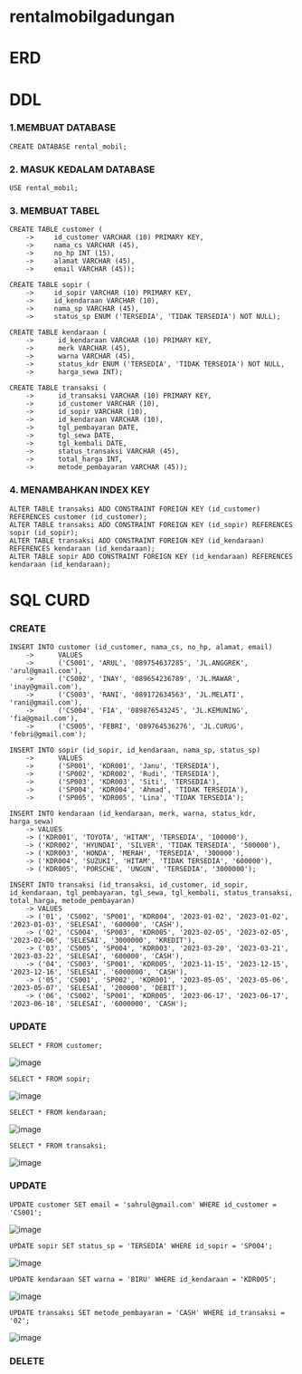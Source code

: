 # rentalmobilgadungan

# ERD

# DDL 

### 1.MEMBUAT DATABASE
```
CREATE DATABASE rental_mobil;
```
### 2. MASUK KEDALAM DATABASE
```
USE rental_mobil;
```
### 3. MEMBUAT TABEL
```
CREATE TABLE customer (
    ->     id_customer VARCHAR (10) PRIMARY KEY,
    ->     nama_cs VARCHAR (45),
    ->     no_hp INT (15),
    ->     alamat VARCHAR (45),
    ->     email VARCHAR (45));
```
```
CREATE TABLE sopir (
    ->     id_sopir VARCHAR (10) PRIMARY KEY,
    ->     id_kendaraan VARCHAR (10),
    ->     nama_sp VARCHAR (45),
    ->     status_sp ENUM ('TERSEDIA', 'TIDAK TERSEDIA') NOT NULL);
```
```
CREATE TABLE kendaraan (
    ->      id_kendaraan VARCHAR (10) PRIMARY KEY,
    ->      merk VARCHAR (45),
    ->      warna VARCHAR (45),
    ->      status_kdr ENUM ('TERSEDIA', 'TIDAK TERSEDIA') NOT NULL,
    ->      harga_sewa INT);
```
```
CREATE TABLE transaksi (
    ->      id_transaksi VARCHAR (10) PRIMARY KEY,
    ->      id_customer VARCHAR (10),
    ->      id_sopir VARCHAR (10),
    ->      id_kendaraan VARCHAR (10),
    ->      tgl_pembayaran DATE,
    ->      tgl_sewa DATE,
    ->      tgl_kembali DATE,
    ->      status_transaksi VARCHAR (45),
    ->      total_harga INT,
    ->      metode_pembayaran VARCHAR (45));
```
### 4. MENAMBAHKAN INDEX KEY
```
ALTER TABLE transaksi ADD CONSTRAINT FOREIGN KEY (id_customer) REFERENCES customer (id_customer);
ALTER TABLE transaksi ADD CONSTRAINT FOREIGN KEY (id_sopir) REFERENCES sopir (id_sopir);
ALTER TABLE transaksi ADD CONSTRAINT FOREIGN KEY (id_kendaraan) REFERENCES kendaraan (id_kendaraan);
ALTER TABLE sopir ADD CONSTRAINT FOREIGN KEY (id_kendaraan) REFERENCES kendaraan (id_kendaraan);
```

# SQL CURD
### CREATE
```
INSERT INTO customer (id_customer, nama_cs, no_hp, alamat, email)
    ->      VALUES
    ->      ('CS001', 'ARUL', '089754637285', 'JL.ANGGREK', 'arul@gmail.com'),
    ->      ('CS002', 'INAY', '089654236789', 'JL.MAWAR', 'inay@gmail.com'),
    ->      ('CS003', 'RANI', '089172634563', 'JL.MELATI', 'rani@gmail.com'),
    ->      ('CS004', 'FIA', '089876543245', 'JL.KEMUNING', 'fia@gmail.com'),
    ->      ('CS005', 'FEBRI', '089764536276', 'JL.CURUG', 'febri@gmail.com');
```
```
INSERT INTO sopir (id_sopir, id_kendaraan, nama_sp, status_sp)
    ->      VALUES
    ->      ('SP001', 'KDR001', 'Janu', 'TERSEDIA'),
    ->      ('SP002', 'KDR002', 'Rudi', 'TERSEDIA'),
    ->      ('SP003', 'KDR003', 'Siti', 'TERSEDIA'),
    ->      ('SP004', 'KDR004', 'Ahmad', 'TIDAK TERSEDIA'),
    ->      ('SP005', 'KDR005', 'Lina', 'TIDAK TERSEDIA');
```
```
INSERT INTO kendaraan (id_kendaraan, merk, warna, status_kdr, harga_sewa)
    -> VALUES
    -> ('KDR001', 'TOYOTA', 'HITAM', 'TERSEDIA', '100000'),
    -> ('KDR002', 'HYUNDAI', 'SILVER', 'TIDAK TERSEDIA', '500000'),
    -> ('KDR003', 'HONDA', 'MERAH', 'TERSEDIA', '300000'),
    -> ('KDR004', 'SUZUKI', 'HITAM', 'TIDAK TERSEDIA', '600000'),
    -> ('KDR005', 'PORSCHE', 'UNGUN', 'TERSEDIA', '3000000');
```
```
INSERT INTO transaksi (id_transaksi, id_customer, id_sopir, id_kendaraan, tgl_pembayaran, tgl_sewa, tgl_kembali, status_transaksi, total_harga, metode_pembayaran)
    -> VALUES
    -> ('01', 'CS002', 'SP001', 'KDR004', '2023-01-02', '2023-01-02', '2023-01-03', 'SELESAI', '600000', 'CASH'),
    -> ('02', 'CS004', 'SP003', 'KDR005', '2023-02-05', '2023-02-05', '2023-02-06', 'SELESAI', '3000000', 'KREDIT'),
    -> ('03', 'CS005', 'SP004', 'KDR003', '2023-03-20', '2023-03-21', '2023-03-22', 'SELESAI', '600000', 'CASH'),
    -> ('04', 'CS003', 'SP001', 'KDR005', '2023-11-15', '2023-12-15', '2023-12-16', 'SELESAI', '6000000', 'CASH'),
    -> ('05', 'CS001', 'SP002', 'KDR001', '2023-05-05', '2023-05-06', '2023-05-07', 'SELESAI', '200000', 'DEBIT'),
    -> ('06', 'CS002', 'SP001', 'KDR005', '2023-06-17', '2023-06-17', '2023-06-18', 'SELESAI', '6000000', 'CASH');
```

### UPDATE

```
SELECT * FROM customer;
```
![image](https://github.com/inayy12/rentalmobilgadungan/assets/115867315/5b112f5b-ccf4-4885-bdee-559266b2ad39)

```
SELECT * FROM sopir;
```
![image](https://github.com/inayy12/rentalmobilgadungan/assets/115867315/03270eb4-ede1-4487-bd75-0fed73f5cad8)

```
SELECT * FROM kendaraan;
```
![image](https://github.com/inayy12/rentalmobilgadungan/assets/115867315/6a38ee65-89b6-4a0d-a46b-0eca49ba14db)

```
SELECT * FROM transaksi;
```
![image](https://github.com/inayy12/rentalmobilgadungan/assets/115867315/b0c5b6d2-94a7-474d-9365-90822c4c1ed3)

### UPDATE

```
UPDATE customer SET email = 'sahrul@gmail.com' WHERE id_customer = 'CS001';
```
![image](https://github.com/inayy12/rentalmobilgadungan/assets/115867315/32a5614f-9360-4266-ad70-909780462769)

```
UPDATE sopir SET status_sp = 'TERSEDIA' WHERE id_sopir = 'SP004';
```
![image](https://github.com/inayy12/rentalmobilgadungan/assets/115867315/ed9fdae0-600e-4664-8b77-b8d220e80296)

```
UPDATE kendaraan SET warna = 'BIRU' WHERE id_kendaraan = 'KDR005';
```
![image](https://github.com/inayy12/rentalmobilgadungan/assets/115867315/9dd4bc05-27bd-47c4-a31d-c7e06ad756ff)

```
UPDATE transaksi SET metode_pembayaran = 'CASH' WHERE id_transaksi = '02';
```
![image](https://github.com/inayy12/rentalmobilgadungan/assets/115867315/867ef90d-9f74-4d0a-9a21-a6ade39790d3)

### DELETE


